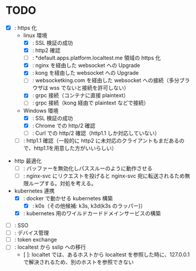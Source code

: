 # TODO

* [x] : https 化
    * linux 環境
        * [x] : SSL 検証の成功
        * [x] : http2 確認
        * [ ] : *default.apps.platform.localtest.me 領域の https 化
        * [x] : nginx を経由した websocket への Upgrade
        * [x] : kong を経由した websocket への Upgrade
        * [ ] : websocketking.com を経由した websocket への接続（多分ブラウザは wss でないと接続を許可しない）
        * [x] : grpc 接続（コンテナに直接 plaintext）
        * [ ] : grpc 接続（kong 経由で plaintext などで接続）
    * Windows 環境
        * [x] : SSL 検証の成功
        * [x] : Chrome での http/2 確認
        * [ ] : Curl での http/2 確認（http1.1 しか対応していない）
    * [ ] : http1.1 確認（一般的に http2 に未対応のクライアントもまだあるので、http1.1を用意した方がいいらしい）
* http 最適化
  * [ ] : バッファーを無効化しパススルーのように動作させる
  * [ ] : nginx-svc にリクエストを投げると nginx-svc 宛に転送されるため無限ループする。対処を考える。
* kubernetes 連携
  * [x] : docker で動かせる kubernetes 構築
    * [x] : k0s（その他候補: k3s, k3d(k3s のラッパー)）
  * [x] : kubernetes 用のワイルドカードドメインサービスの構築
* [ ] : SSO
* [ ] : デバイス管理
* [ ] : token exchange
* [ ] : localtest から sslip への移行
  * [ ]: localtet では、あるホストから localtest を参照した時に、127.0.0.1 で解決されるため、別のホストを参照できない
